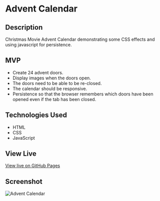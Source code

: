 # Advent Calendar

## Description

Christmas Movie Advent Calendar demonstrating some CSS effects and using javascript for persistence.

## MVP

* Create 24 advent doors.
* Display images when the doors open.
* The doors need to be able to be re-closed.
* The calendar should be responsive.
* Persistence so that the browser remembers which doors have been opened even if the tab has been closed.

## Technologies Used

* HTML
* CSS
* JavaScript

## View Live
[View live on GitHub Pages](https://m5fgn.github.io/MiniProjects/Advent_Calendar/advent.html)

## Screenshot

![Advent Calendar](https://firebasestorage.googleapis.com/v0/b/images-4783e.appspot.com/o/advent_calendar%2Fadventcalendar.jpg?alt=media&token=c7e03a64-7ad3-4cf0-adff-e3d3cc58d407)
